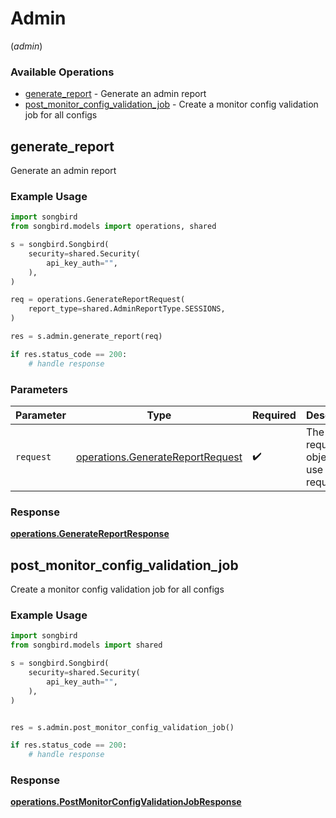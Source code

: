 # Admin
(*admin*)

### Available Operations

* [generate_report](#generate_report) - Generate an admin report
* [post_monitor_config_validation_job](#post_monitor_config_validation_job) - Create a monitor config validation job for all configs

## generate_report

Generate an admin report

### Example Usage

```python
import songbird
from songbird.models import operations, shared

s = songbird.Songbird(
    security=shared.Security(
        api_key_auth="",
    ),
)

req = operations.GenerateReportRequest(
    report_type=shared.AdminReportType.SESSIONS,
)

res = s.admin.generate_report(req)

if res.status_code == 200:
    # handle response
```

### Parameters

| Parameter                                                                            | Type                                                                                 | Required                                                                             | Description                                                                          |
| ------------------------------------------------------------------------------------ | ------------------------------------------------------------------------------------ | ------------------------------------------------------------------------------------ | ------------------------------------------------------------------------------------ |
| `request`                                                                            | [operations.GenerateReportRequest](../../models/operations/generatereportrequest.md) | :heavy_check_mark:                                                                   | The request object to use for the request.                                           |


### Response

**[operations.GenerateReportResponse](../../models/operations/generatereportresponse.md)**


## post_monitor_config_validation_job

Create a monitor config validation job for all configs

### Example Usage

```python
import songbird
from songbird.models import shared

s = songbird.Songbird(
    security=shared.Security(
        api_key_auth="",
    ),
)


res = s.admin.post_monitor_config_validation_job()

if res.status_code == 200:
    # handle response
```


### Response

**[operations.PostMonitorConfigValidationJobResponse](../../models/operations/postmonitorconfigvalidationjobresponse.md)**

